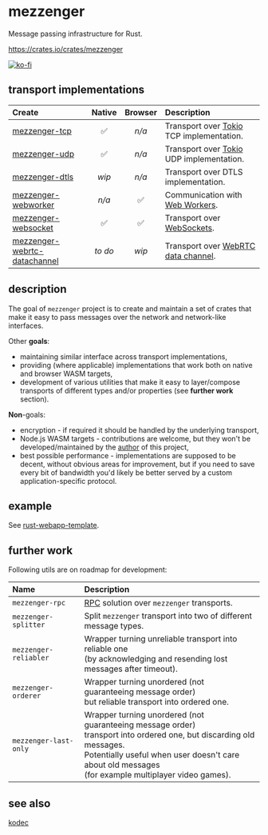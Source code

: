 # mezzenger

Message passing infrastructure for Rust.

https://crates.io/crates/mezzenger

[![ko-fi](https://ko-fi.com/img/githubbutton_sm.svg)](https://ko-fi.com/O5O31JYZ4)

## transport implementations

| Create                                                                                                       |    Native    |    Browser    | Description                                                                                                            |
|:-------------------------------------------------------------------------------------------------------------|:------------:|:-------------:|:-----------------------------------------------------------------------------------------------------------------------|
| [mezzenger-tcp](https://github.com/zduny/mezzenger/tree/master/mezzenger-tcp)                                | ✅           | *n/a*        | Transport over [Tokio](https://tokio.rs/) TCP implementation.                                                          |
| [mezzenger-udp](https://github.com/zduny/mezzenger/tree/master/mezzenger-udp)                                | ✅           | *n/a*        | Transport over [Tokio](https://tokio.rs/) UDP implementation.                                                          |
| [mezzenger-dtls](https://github.com/zduny/mezzenger/tree/master/mezzenger-dtls)                              | *wip*        | *n/a*        | Transport over DTLS implementation.                                                                                  |
| [mezzenger-webworker](https://github.com/zduny/mezzenger/tree/master/mezzenger-webworker)                    | *n/a*        | ✅             | Communication with [Web Workers](https://developer.mozilla.org/en-US/docs/Web/API/Web_Workers_API/Using_web_workers).  |
| [mezzenger-websocket](https://github.com/zduny/mezzenger/tree/master/mezzenger-websocket)                    | ✅           | ✅             | Transport over [WebSockets](https://developer.mozilla.org/en-US/docs/Web/API/WebSockets_API).                          |
| [mezzenger-webrtc-datachannel](https://github.com/zduny/mezzenger/tree/master/mezzenger-webrtc-datachannel)  | *to do*      | *wip*         | Transport over [WebRTC data channel](https://developer.mozilla.org/en-US/docs/Web/API/WebRTC_API/Using_data_channels). |


## description

The goal of `mezzenger` project is to create and maintain a set of crates that make it easy to pass messages
over the network and network-like interfaces.

Other **goals**:
 - maintaining similar interface across transport implementations,
 - providing (where applicable) implementations that work both on native and browser WASM targets,
 - development of various utilities that make it easy to layer/compose transports of different types and/or properties (see **further work** section).

**Non**-goals:
 - encryption - if required it should be handled by the underlying transport,
 - Node.js WASM targets - contributions are welcome, but they won't be developed/maintained by the [author](https://github.com/zduny) of this project,
 - best possible performance - implementations are supposed to be decent, without obvious areas for improvement, but if you need to save every bit of bandwidth you'd likely be better served by a custom application-specific protocol.  

## example

See [rust-webapp-template](https://github.com/zduny/rust-webapp-template).

## further work

Following utils are on roadmap for development:

| Name                       | Description                                                                                                                                                                                                                                |
|:---------------------------|:-------------------------------------------------------------------------------------------------------------------------------------------------------------------------------------------------------------------------------------------|
| `mezzenger-rpc`            | [RPC](https://en.wikipedia.org/wiki/Remote_procedure_call) solution over `mezzenger` transports.                                                                                                                                                                                                             |
| `mezzenger-splitter`       | Split `mezzenger` transport into two of different message types.                                                                                                                                                                           |
| `mezzenger-reliabler`      | Wrapper turning unreliable transport into reliable one <br> (by acknowledging and resending lost messages after timeout).                                                                                                                  |
| `mezzenger-orderer`        | Wrapper turning unordered (not guaranteeing message order) <br> but reliable transport into ordered one.                                                                                                                                   |
| `mezzenger-last-only`      | Wrapper turning unordered (not guaranteeing message order) <br> transport into ordered one, but discarding old messages. <br> Potentially useful when user doesn't care about old messages <br> (for example multiplayer video games).     |

## see also

[kodec](https://github.com/zduny/kodec)

